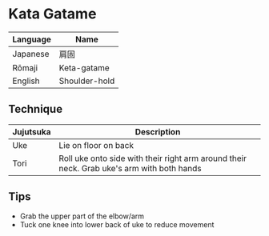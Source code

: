 <!--- shoulder ground hold -->
# Kata Gatame

Language | Name
-|-
Japanese | 肩固
Rōmaji | Keta-gatame
English | Shoulder-hold

## Technique
Jujutsuka | Description
-|-
Uke | Lie on floor on back
Tori | Roll uke onto side with their right arm around their neck. Grab uke's arm with both hands

## Tips
* Grab the upper part of the elbow/arm
* Tuck one knee into lower back of uke to reduce movement